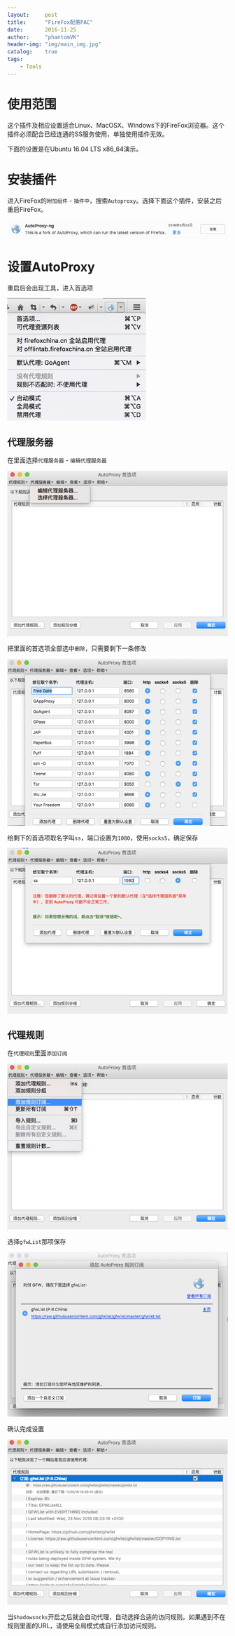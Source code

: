 ```yaml
---
layout:     post
title:      "FireFox配置PAC"
date:       2016-11-25
author:     "phantomVK"
header-img: "img/main_img.jpg"
catalog:    true
tags:
    - Tools
---
```



# 使用范围

这个插件及相应设置适合Linux、MacOSX、Windows下的FireFox浏览器。这个插件必须配合已经连通的SS服务使用，单独使用插件无效。

下面的设置是在Ubuntu 16.04 LTS x86_64演示。


# 安装插件

进入FireFox的`附加组件` - `插件中`，搜索`Autoproxy`。选择下面这个插件，安装之后重启FireFox。

![img](/img/firefox_pac/autoproxy.png)

# 设置AutoProxy

重启后会出现工具，进入首选项

![img](/img/firefox_pac/setting.png)


## 代理服务器

在里面选择`代理服务器` - `编辑代理服务器`

![img](/img/firefox_pac/edit.png)

把里面的首选项全部选中`删除`，只需要剩下一条修改

![img](/img/firefox_pac/delete.png)

给剩下的首选项取名字叫`ss`，端口设置为`1080`，使用`socks5`，确定保存

![img](/img/firefox_pac/add_ss.png)

## 代理规则

在`代理规则`里面`添加订阅`

![img](/img/firefox_pac/add_rule.png)

选择`gfwList`那项保存

![img](/img/firefox_pac/confirm.png)

确认完成设置

![img](/img/firefox_pac/sub.png)

当`Shadowsocks`开启之后就会自动代理，自动选择合适的访问规则。如果遇到不在规则里面的URL，请使用全局模式或自行添加访问规则。


